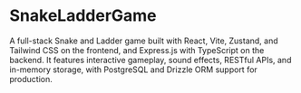 # SnakeLadderGame
A full-stack Snake and Ladder game built with React, Vite, Zustand, and Tailwind CSS on the frontend, and Express.js with TypeScript on the backend. It features interactive gameplay, sound effects, RESTful APIs, and in-memory storage, with PostgreSQL and Drizzle ORM support for production.

